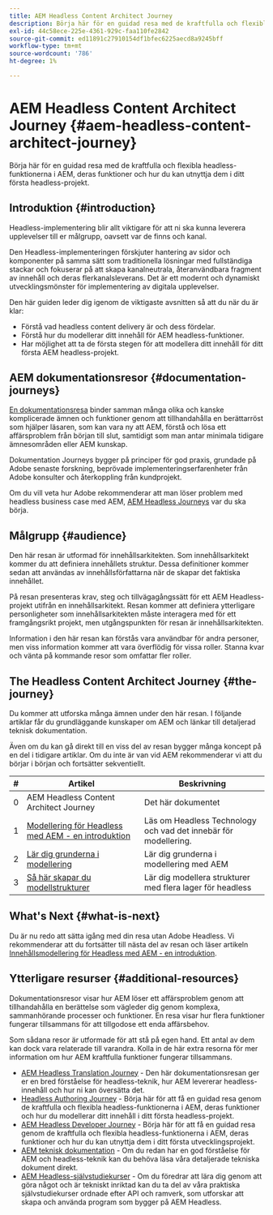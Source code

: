 ```yaml
---
title: AEM Headless Content Architect Journey
description: Börja här för en guidad resa med de kraftfulla och flexibla headless-funktionerna i AEM, deras funktioner och hur du kan modellera ditt innehåll i ditt första headless-projekt.
exl-id: 44c58ece-225e-4361-929c-faa110fe2842
source-git-commit: ed11891c27910154df1bfec6225aecd8a9245bff
workflow-type: tm+mt
source-wordcount: '786'
ht-degree: 1%

---
```


# AEM Headless Content Architect Journey {#aem-headless-content-architect-journey}

Börja här för en guidad resa med de kraftfulla och flexibla headless-funktionerna i AEM, deras funktioner och hur du kan utnyttja dem i ditt första headless-projekt.

## Introduktion {#introduction}

Headless-implementering blir allt viktigare för att ni ska kunna leverera upplevelser till er målgrupp, oavsett var de finns och kanal.

Den Headless-implementeringen förskjuter hantering av sidor och komponenter på samma sätt som traditionella lösningar med fullständiga stackar och fokuserar på att skapa kanalneutrala, återanvändbara fragment av innehåll och deras flerkanalsleverans. Det är ett modernt och dynamiskt utvecklingsmönster för implementering av digitala upplevelser.

Den här guiden leder dig igenom de viktigaste avsnitten så att du när du är klar:

* Förstå vad headless content delivery är och dess fördelar.
* Förstå hur du modellerar ditt innehåll för AEM headless-funktioner.
* Har möjlighet att ta de första stegen för att modellera ditt innehåll för ditt första AEM headless-projekt.

## AEM dokumentationsresor {#documentation-journeys}

[En dokumentationsresa](/help/journey-documentation/home.md) binder samman många olika och kanske komplicerade ämnen och funktioner genom att tillhandahålla en berättarröst som hjälper läsaren, som kan vara ny att AEM, förstå och lösa ett affärsproblem från början till slut, samtidigt som man antar minimala tidigare ämnesområden eller AEM kunskap.

Dokumentation Journeys bygger på principer för god praxis, grundade på Adobe senaste forskning, beprövade implementeringserfarenheter från Adobe konsulter och återkoppling från kundprojekt.

Om du vill veta hur Adobe rekommenderar att man löser problem med headless business case med AEM, [AEM Headless Journeys](/help/journey-headless/home.md) var du ska börja.

## Målgrupp {#audience}

Den här resan är utformad för innehållsarkitekten. Som innehållsarkitekt kommer du att definiera innehållets struktur. Dessa definitioner kommer sedan att användas av innehållsförfattarna när de skapar det faktiska innehållet.

På resan presenteras krav, steg och tillvägagångssätt för ett AEM Headless-projekt utifrån en innehållsarkitekt. Resan kommer att definiera ytterligare personligheter som innehållsarkitekten måste interagera med för ett framgångsrikt projekt, men utgångspunkten för resan är innehållsarkitekten.

Information i den här resan kan förstås vara användbar för andra personer, men viss information kommer att vara överflödig för vissa roller. Stanna kvar och vänta på kommande resor som omfattar fler roller.

## The Headless Content Architect Journey {#the-journey}

Du kommer att utforska många ämnen under den här resan. I följande artiklar får du grundläggande kunskaper om AEM och länkar till detaljerad teknisk dokumentation.

Även om du kan gå direkt till en viss del av resan bygger många koncept på en del i tidigare artiklar. Om du inte är van vid AEM rekommenderar vi att du börjar i början och fortsätter sekventiellt.

| # | Artikel | Beskrivning |
|---|---|---|
| 0 | AEM Headless Content Architect Journey | Det här dokumentet |
| 1 | [Modellering för Headless med AEM - en introduktion](introduction.md) | Läs om Headless Technology och vad det innebär för modellering. |
| 2 | [Lär dig grunderna i modellering](basics.md) | Lär dig grunderna i modellering med AEM |
| 3 | [Så här skapar du modellstrukturer](model-structure.md) | Lär dig modellera strukturer med flera lager för headless |

## What&#39;s Next {#what-is-next}

Du är nu redo att sätta igång med din resa utan Adobe Headless. Vi rekommenderar att du fortsätter till nästa del av resan och läser artikeln [Innehållsmodellering för Headless med AEM - en introduktion](introduction.md).

## Ytterligare resurser {#additional-resources}

Dokumentationsresor visar hur AEM löser ett affärsproblem genom att tillhandahålla en berättelse som vägleder dig genom komplexa, sammanhörande processer och funktioner. En resa visar hur flera funktioner fungerar tillsammans för att tillgodose ett enda affärsbehov.

Som sådana resor är utformade för att stå på egen hand. Ett antal av dem kan dock vara relaterade till varandra. Kolla in de här extra resorna för mer information om hur AEM kraftfulla funktioner fungerar tillsammans.

* [AEM Headless Translation Journey](/help/journey-headless/translation/overview.md) - Den här dokumentationsresan ger er en bred förståelse för headless-teknik, hur AEM levererar headless-innehåll och hur ni kan översätta det.
* [Headless Authoring Journey](/help/journey-headless/author/overview.md) - Börja här för att få en guidad resa genom de kraftfulla och flexibla headless-funktionerna i AEM, deras funktioner och hur du modellerar ditt innehåll i ditt första headless-projekt.
* [AEM Headless Developer Journey](/help/journey-headless/developer/overview.md) - Börja här för att få en guidad resa genom de kraftfulla och flexibla headless-funktionerna i AEM, deras funktioner och hur du kan utnyttja dem i ditt första utvecklingsprojekt.
* [AEM teknisk dokumentation](https://experienceleague.adobe.com/docs/experience-manager-65.html) - Om du redan har en god förståelse för AEM och headless-teknik kan du behöva läsa våra detaljerade tekniska dokument direkt.
* [AEM Headless-självstudiekurser](https://experienceleague.adobe.com/docs/experience-manager-learn/getting-started-with-aem-headless/overview.html) - Om du föredrar att lära dig genom att göra något och är tekniskt inriktad kan du ta del av våra praktiska självstudiekurser ordnade efter API och ramverk, som utforskar att skapa och använda program som bygger på AEM Headless.
